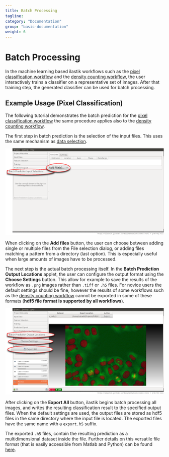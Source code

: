 ```yaml
---
title: Batch Processing
tagline:
category: "Documentation"
group: "basic-documentation"
weight: 6
---
```

# Batch Processing

In the machine learning based ilastik workflows such as the
[pixel classification workflow]({{site.baseurl}}/documentation/objects/objects.html) and the [density counting workflow]({{site.baseurl}}/documentation/counting/counting.html), the user interactively trains a classifier on a representative set of images. After that training step, the generated classifier can be used for batch processing.

<!-- The following documentation applies to the [Density Counting workflow]({{site.baseurl}}/documentation/counting/counting.html) and to the [Pixel Classification workflow]({{site.baseurl}}/documentation/objects/objects.html). -->

## Example Usage (Pixel Classification)

The following tutorial demonstrates the batch prediction for the [pixel classification workflow]({{site.baseurl}}/documentation/objects/objects.html) the same procedure applies also to the [density counting workflow]({{site.baseurl}}/documentation/counting/counting.html).

The first step in batch prediction is the selection of the input files. This uses the same mechanism as [data selection]({{baseurl}}/documentation/basics/dataselection.html).

<a href="screenshots/batch1_zoomed.png" data-toggle="lightbox"><img src="screenshots/batch1_zoomed.png" class="img-responsive" /></a>

When clicking on the **Add files** button, the user can choose between adding
single or multiple files from the File selection dialog, or adding files matching a pattern from a directory (last option). This is especially useful when large amounts of images have to be processed.

The next step is the actual batch processing itself. In the **Batch Prediction Output Locations** applet, the user can configure the output format using the **Choose Settings** button. This allow for example to save the results of the workflow as `.png` images rather than `.tiff` or `.h5` files. For novice users the default settings should be fine, however the results of some workflows such as the [density counting workflow]({{site.baseurl}}/documentation/counting/counting.html) cannot be exported in some of these formats (**hdf5 file format is supported by all workflows**).

<a href="screenshots/batch2_zoomed.png" data-toggle="lightbox"><img src="screenshots/batch2_zoomed.png" class="img-responsive" /></a>

After clicking on the **Export All** button, ilastik begins batch processing all images, and writes the resulting classification result to the specified output files. When the default settings are used, the output files are stored as hdf5 files in the same directory where the input file is located.
The exported files have the same name with a `export.h5` suffix.

The exported `.h5` files, contain the resulting prediction as a multidimensional dataset inside the file. Further details on this versatile file format (that is easily accessible from Matlab and Python) can be found [here](http://docs.h5py.org/).
